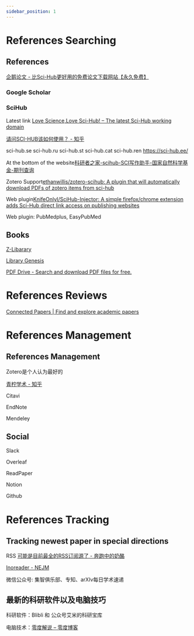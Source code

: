 ```yaml
---
sidebar_position: 1
---
```


# References Searching
## References 

[企鹅论文 - 比Sci-Hub更好用的免费论文下载网站【永久免费】](https://doi.qqsci.com/)
### Google Scholar
### SciHub
Latest link [Love Science,Love Sci-Hub! – The latest Sci-Hub working domain](https://lovescihub.wordpress.com/)

[请问SCI-HUB该如何使用？ - 知乎](https://www.zhihu.com/question/266097642/answer/1497246783)

sci-hub.se
sci-hub.ru
sci-hub.st
sci-hub.cat
sci-hub.ren
https://sci-hub.ee/

At the bottom of the website[科研者之家-scihub-SCI写作助手-国家自然科学基金-期刊查询](https://www.home-for-researchers.com/static/index.html#/)

Zotero Support[ethanwillis/zotero-scihub: A plugin that will automatically download PDFs of zotero items from sci-hub](https://github.com/ethanwillis/zotero-scihub)

Web plugin[KnifeOnlyI/SciHub-Injector: A simple firefox/chrome extension adds Sci-Hub direct link access on publishing websites](https://github.com/KnifeOnlyI/SciHub-Injector)

Web plugin: PubMedplus, EasyPubMed
## Books
[Z-Libarary](https://ca1lib.org)

[Library Genesis](https://libgen.gs/index.php)

[PDF Drive - Search and download PDF files for free.](https://www.pdfdrive.com/)

# References Reviews
[Connected Papers | Find and explore academic papers](https://www.connectedpapers.com/)

# References Management

## References Management

Zotero是个人认为最好的

[青柠学术 - 知乎](https://www.zhihu.com/people/qnscholar)

Citavi

EndNote

Mendeley

## Social
Slack

Overleaf

ReadPaper

Notion

Github

# References Tracking

## Tracking newest paper in special directions

RSS [可能是目前最全的RSS订阅源了 - 奔跑中的奶酪](https://www.runningcheese.com/rss-subscriptions)

[Inoreader - NEJM](https://www.innoreader.com/) 

微信公众号: 集智俱乐部、专知、arXIv每日学术速递

## 最新的科研软件以及电脑技巧

科研软件：Blibli 和 公众号艾米的科研宝库

电脑技术：[零度解说 – 零度博客](https://www.freedidi.com/)
